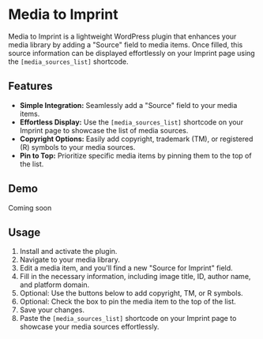 # Media to Imprint

Media to Imprint is a lightweight WordPress plugin that enhances your media library by adding a "Source" field to media items. Once filled, this source information can be displayed effortlessly on your Imprint page using the `[media_sources_list]` shortcode.

## Features

* **Simple Integration:** Seamlessly add a "Source" field to your media items.
* **Effortless Display:** Use the `[media_sources_list]` shortcode on your Imprint page to showcase the list of media sources.
* **Copyright Options:** Easily add copyright, trademark (TM), or registered (R) symbols to your media sources.
* **Pin to Top:** Prioritize specific media items by pinning them to the top of the list.

## Demo

Coming soon

## Usage

1. Install and activate the plugin.
2. Navigate to your media library.
3. Edit a media item, and you'll find a new "Source for Imprint" field.
4. Fill in the necessary information, including image title, ID, author name, and platform domain.
5. Optional: Use the buttons below to add copyright, TM, or R symbols.
6. Optional: Check the box to pin the media item to the top of the list.
7. Save your changes.
8. Paste the `[media_sources_list]` shortcode on your Imprint page to showcase your media sources effortlessly.